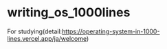 # writing_os_1000lines
For studying(detail:https://operating-system-in-1000-lines.vercel.app/ja/welcome)

